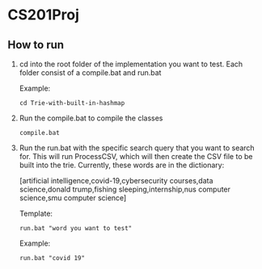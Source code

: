 # CS201Proj
## How to run
1. cd into the root folder of the implementation you want to test. Each folder consist of a compile.bat and run.bat

    Example:
    ```shell
    cd Trie-with-built-in-hashmap
    ```
2. Run the compile.bat to compile the classes
    ```shell
    compile.bat
    ```
3. Run the run.bat with the specific search query that you want to search for. 
This will run ProcessCSV, which will then create the CSV file to be built into the trie.
Currently, these words are in the dictionary:

    [artificial intelligence,covid-19,cybersecurity courses,data science,donald trump,fishing sleeping,internship,nus computer science,smu computer science]

    Template:
    ```shell
    run.bat "word you want to test"
    ```

    Example:
    ```shell
    run.bat "covid 19"
    ```

